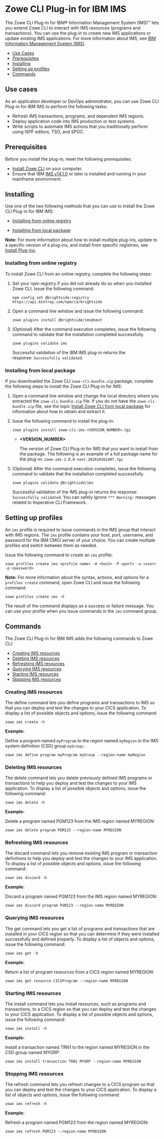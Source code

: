 # Zowe CLI Plug-in for IBM IMS
The Zowe CLI Plug-in for IBM® Information Management System (IMS)™ lets you extend Zowe CLI to interact with IMS resources (programs and transactions). You can use the plug-in to create new IMS applications or update existing IMS applications. For more information about IMS, see [IBM Information Management System (IMS)](https://www.ibm.com/it-infrastructure/z/ims).

  - [Use Cases](#use-cases)
  - [Prerequisites](#prerequisites)
  - [Installing](#installing)
  - [Setting up profiles](#setting-up-profiles)
  - [Commands](#commands)

## Use cases

As an application developer or DevOps administrator, you can use Zowe CLI Plug-in for IBM IMS to perform the following tasks:

- Refresh IMS transactions, programs, and dependent IMS regions. 
- Deploy application code into IMS production or test systems.
- Write scripts to automate IMS actions that you traditionally perform using ISPF editors, TSO, and SPOC. 

## Prerequisites

Before you install the plug-in, meet the following prerequisites:

  - [Install Zowe CLI](cli-installcli.md) on your computer.
  - Ensure that IBM [IMS v14.1.0](https://www.ibm.com/support/knowledgecenter/en/SSEPH2_14.1.0/com.ibm.ims14.doc/ims_product_landing_v14.html) or later is installed and running in your mainframe environment.

## Installing

Use one of the two following methods that you can use to install the Zowe CLI Plug-in for IBM IMS:

- [Installing from online registry](#installing-from-online-registry)

- [Installing from local package](#installing-from-local-package)

**Note:** For more information about how to install multiple plug-ins, update to a specific version of a plug-ins, and install from specific registries, see [Install Plug-ins](cli-installplugins.md).

### Installing from online registry

To install Zowe CLI from an online registry, complete the following steps:

1. Set your npm registry if you did not already do so when you installed Zowe CLI. Issue the following command:

    ```
    npm config set @brightside:registry https://api.bintray.com/npm/ca/brightside
    ```

2. Open a command line window and issue the following command:

    ``` 
    zowe plugins install @brightside/ims@next
    ```

3. (Optional) After the command execution completes, issue the following command to validate that the installation completed successfully.

    ```
    zowe plugins validate ims
    ```

    Successful validation of the IBM IMS plug-in returns the response: `Successfully validated`.

### Installing from local package

If you downloaded the Zowe CLI `zowe-cli-bundle.zip` package, complete the following steps to install the Zowe CLI Plug-in for IMS:

1. Open a command line window and change the local directory where you extracted the `zowe-cli-bundle.zip` file. If you do not have the `zowe-cli-bundle.zip` file, see the topic [Install Zowe CLI from local package](cli-installcli.html#installing-zowe-cli-from-local-package) for information about how to obtain and extract it.

2. Issue the following command to install the plug-in:

    ```
    zowe plugins install zowe-cli-ims-<VERSION_NUMBER>.tgz
    ```
    - **<VERSION_NUMBER>**

        The version of Zowe CLI Plug-in for IMS that you want to install from the package. The following is an example of a full package name for the plug-in: `zowe-ims-2.0.0-next.201810161407.tgz`


3. (Optional) After the command execution completes, issue the following command to validate that the installation completed successfully.
  
    ```
    zowe plugins validate @brightside/ims
    ```
    Successful validation of the IMS plug-in returns the response: `Successfully validated`. You can safely ignore `*** Warning:` messages related to Imperative CLI Framework.
      
## Setting up profiles

An `ims` profile is required to issue commands in the IMS group that interact with IMS regions. The `ims` profile contains your host, port, username, and password for the IBM CMCI server of your choice. You can create multiple profiles and switch between them as needed.

Issue the following command to create an `ims` profile: 

```
zowe profiles create ims <profile name> -H <host> -P <port> -u <user> -p <password>
```

**Note:** For more information about the syntax, actions, and options for a `profiles create` command, open Zowe CLI and issue the following command:

```
zowe profiles create ims -h
```

The result of the command displays as a success or failure message. You can use your profile when you issue commands in the `ims` command group.

## Commands

The Zowe CLI Plug-in for IBM IMS adds the following commands to Zowe CLI:

  - [Creating IMS resources](#creating-ims-resources)
  - [Deleting IMS resources](#deleting-ims-resources)
  - [Refreshing IMS resources](#refreshing-ims-resources)
  - [Querying IMS resources](#querying-ims-resources)
  - [Starting IMS resources](#starting-ims-resources)
  - [Stopping IMS resources](#stopping-ims-resources)

### Creating IMS resources

The define command lets you define programs and transactions to IMS so that you can deploy and test the changes to your CICS application. To display a list of possible objects and options, issue the following command:

```
zowe ims create -h
```

**Example:**

Define a program named `myProgram` to the region named `myRegion` in the IMS system definition (CSD) group `myGroup:`

```
zowe ims define program myProgram myGroup --region-name myRegion
```

### Deleting IMS resources

The delete command lets you delete previously defined IMS programs or transactions to help you deploy and test the changes to your IMS application. To display a list of possible objects and options, issue the following command:

```
zowe ims delete -h
```

**Example:**

Delete a program named PGM123 from the IMS region named MYREGION:

```
zowe ims delete program PGM123 --region-name MYREGION
```

### Refreshing IMS resources

The discard command lets you remove existing IMS program or transaction definitions to help you deploy and test the changes to your IMS application. To display a list of possible objects and options, issue the following command:

```
zowe ims discard -h
```

**Example:**

Discard a program named PGM123 from the IMS region named MYREGION:

```
zowe ims discard program PGM123 --region-name MYREGION
```

### Querying IMS resources

The get command lets you get a list of programs and transactions that are installed in your CICS region so that you can determine if they were installed successfully and defined properly. To display a list of objects and options, issue the following command:

```
zowe ims get -h
```

**Example:**

Return a list of program resources from a CICS region named MYREGION:

```
zowe ims get resource CICSProgram --region-name MYREGION
```

### Starting IMS resources

The install command lets you install resources, such as programs and transactions, to a CICS region so that you can deploy and test the changes to your CICS application. To display a list of possible objects and options, issue the following command:

``` 
zowe ims install -h
```

**Example:**

Install a transaction named TRN1 to the region named MYREGION in the CSD group named MYGRP:

```
zowe ims install transaction TRN1 MYGRP --region-name MYREGION
```

### Stopping IMS resources

The refresh command lets you refresh changes to a CICS program so that you can deploy and test the changes to your CICS application. To display a list of objects and options, issue the following command:

```
zowe ims refresh -h
```

**Example:**

Refresh a program named PGM123 from the region named MYREGION:

```
zowe ims refresh PGM123 --region-name MYREGION
```
